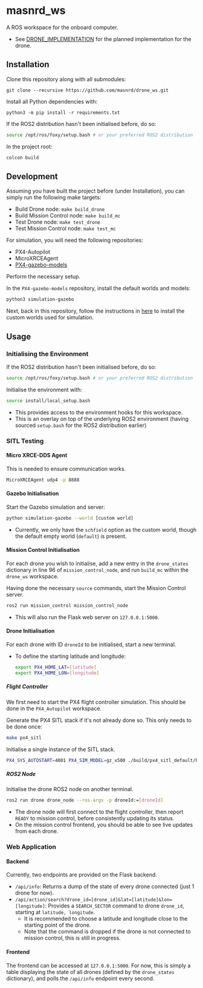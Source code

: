 # masnrd_ws

A ROS workspace for the onboard computer. 
- See [DRONE_IMPLEMENTATION](./docs/DRONE_IMPLEMENTATION.md) for the planned implementation for the drone.

## Installation
Clone this repository along with all submodules:
```
git clone --recursive https://github.com/masnrd/drone_ws.git
```

Install all Python dependencies with:
```
python3 -m pip install -r requirements.txt
```

If the ROS2 distribution hasn't been initialised before, do so:
```bash
source /opt/ros/foxy/setup.bash # or your preferred ROS2 distribution
```

In the project root:
```bash
colcon build
```

## Development
Assuming you have built the project before (under Installation), you can simply run the following make targets:
- Build Drone node: `make build_drone`
- Build Mission Control node: `make build_mc`
- Test Drone node: `make test_drone`
- Test Mission Control node: `make test_mc`

For simulation, you will need the following repositories:
- PX4-Autopilot
- MicroXRCEAgent
- [PX4-gazebo-models](https://github.com/PX4/PX4-gazebo-models)

Perform the necessary setup.

In the `PX4-gazebo-models` repository, install the default worlds and models:
```bash
python3 simulation-gazebo
```

Next, back in this repository, follow the instructions in [here](./worlds/README.md) to install the custom worlds used for simulation.

## Usage
### Initialising the Environment
If the ROS2 distribution hasn't been initialised before, do so:
```bash
source /opt/ros/foxy/setup.bash # or your preferred ROS2 distribution
```

Initialise the environment with:
```bash
source install/local_setup.bash
```
- This provides access to the environment hooks for this workspace.
- This is an overlay on top of the underlying ROS2 environment (having sourced `setup.bash` for the ROS2 distribution earlier)

### SITL Testing
#### Micro XRCE-DDS Agent
This is needed to ensure communication works.
```bash
MicroXRCEAgent udp4 -p 8888
```

#### Gazebo Initialisation
Start the Gazebo simulation and server:
```bash
python simulation-gazebo --world [custom world]
```
- Currently, we only have the `schfield` option as the custom world, though the default empty world (`default`) is present.

#### Mission Control Initialisation
For each drone you wish to initialise, add a new entry in the `drone_states` dictionary in line 96 of `mission_control_node`, and run `build_mc` within the `drone_ws` workspace.

Having done the necessary `source` commands, start the Mission Control server.
```bash
ros2 run mission_control mission_control_node
```
- This will also run the Flask web server on `127.0.0.1:5000`.

#### Drone Initialisation
For each drone with ID `droneId` to be initialised, start a new terminal.
- To define the starting latitude and longitude:
    ```bash
    export PX4_HOME_LAT=[latitude]
    export PX4_HOME_LON=[longitude]
    ```
	
##### Flight Controller
We first need to start the PX4 flight controller simulation. This should be done in the `PX4_Autopilot` workspace.

Generate the PX4 SITL stack if it's not already done so. This only needs to be done once:
```bash
make px4_sitl
```

Initialise a single instance of the SITL stack.
```bash
PX4_SYS_AUTOSTART=4001 PX4_SIM_MODEL=gz_x500 ./build/px4_sitl_default/bin/px4 -i [droneId]
```

##### ROS2 Node

Initialise the drone ROS2 node on another terminal.
```bash
ros2 run drone drone_node --ros-args -p droneId:=[droneId]
```
- The drone node will first connect to the flight controller, then report `READY` to mission control, before consistently updating its status.
- On the mission control frontend, you should be able to see live updates from each drone.


### Web Application
#### Backend
Currently, two endpoints are provided on the Flask backend.
- `/api/info`: Returns a dump of the state of every drone connected (just 1 drone for now).
- `/api/action/search?drone_id=[drone_id]&lat=[latitude]&lon=[longitude]`: Provides a `SEARCH_SECTOR` command to drone `drone_id`, starting at `latitude, longitude`.
    - It is recommended to choose a latitude and longitude close to the starting point of the drone.
    - Note that the command is dropped if the drone is not connected to mission control, this is still in progress.

#### Frontend
The frontend can be accessed at `127.0.0.1:5000`. For now, this is simply a table displaying the state of all drones (defined by the `drone_states` dictionary), and polls the `/api/info` endpoint every second.
